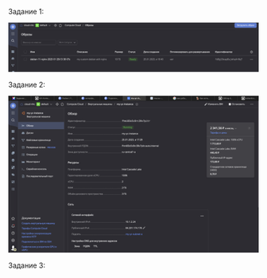 Задание 1:

![](https://github.com/nehardcore/devops-virt/blob/main/yc_image.png)


Задание 2:

![](https://github.com/nehardcore/devops-virt/blob/main/yc_vm.png)

Задание 3:
